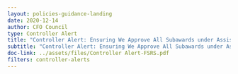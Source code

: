 ```yaml
---
layout: policies-guidance-landing
date: 2020-12-14
author: CFO Council
type: Controller Alert
title: "Controller Alert: Ensuring We Approve All Subawards under Assistance Instruments and Hold Our Recipients Accountable for Reporting"
subtitle: "Controller Alert: Ensuring We Approve All Subawards under Assistance Instruments and Hold Our Recipients Accountable for Reporting"
doc-link: ../assets/files/Controller Alert-FSRS.pdf
filters: controller-alerts
---
```


